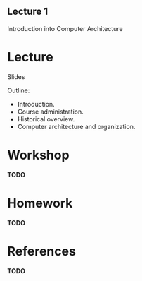 Lecture 1
---

Introduction into Computer Architecture

# Lecture

Slides

Outline:

* Introduction.
* Course administration.
* Historical overview.
* Computer architecture and organization.

# Workshop

__TODO__

# Homework

__TODO__

# References

__TODO__
